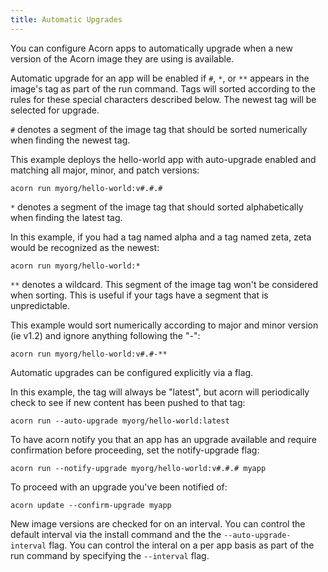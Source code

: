 ```yaml
---
title: Automatic Upgrades
---
```

You can configure Acorn apps to automatically upgrade when a new version of the Acorn image they are using is available.

Automatic upgrade for an app will be enabled if `#`, `*`, or `**` appears in the image's tag as part of the run command. Tags will sorted according to the rules for these special characters described below. The newest tag will be selected for upgrade.

`#` denotes a segment of the image tag that should be sorted numerically when finding the newest tag.

This example deploys the hello-world app with auto-upgrade enabled and matching all major, minor, and patch versions:
```shell
acorn run myorg/hello-world:v#.#.#
```

`*` denotes a segment of the image tag that should sorted alphabetically when finding the latest tag.

In this example, if you had a tag named alpha and a tag named zeta, zeta would be recognized as the newest:
```shell
acorn run myorg/hello-world:*
```


`**` denotes a wildcard. This segment of the image tag won't be considered when sorting. This is useful if your tags have a segment that is unpredictable.

This example would sort numerically according to major and minor version (ie v1.2) and ignore anything following the "-":

```shell
acorn run myorg/hello-world:v#.#-**
```

Automatic upgrades can be configured explicitly via a flag.

In this example, the tag will always be "latest", but acorn will periodically check to see if new content has been pushed to that tag:
```shell
acorn run --auto-upgrade myorg/hello-world:latest
```

To have acorn notify you that an app has an upgrade available and require confirmation before proceeding, set the notify-upgrade flag:
```shell
acorn run --notify-upgrade myorg/hello-world:v#.#.# myapp

```
To proceed with an upgrade you've been notified of:
```shell
acorn update --confirm-upgrade myapp
```

New image versions are checked for on an interval. You can control the default interval via the install command and the the `--auto-upgrade-interval` flag. You can control the interal on a per app basis as part of the run command by specifying the `--interval` flag.
